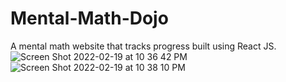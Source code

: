 # Mental-Math-Dojo
A mental math website  that tracks progress built using React JS.
![Screen Shot 2022-02-19 at 10 36 42 PM](https://user-images.githubusercontent.com/32419314/158698044-7b233d6b-c7fe-45b6-9d15-22d0388608d9.png)
![Screen Shot 2022-02-19 at 10 38 10 PM](https://user-images.githubusercontent.com/32419314/158698052-2e4080a0-987a-4f89-919e-f23aa7e644d0.png)
